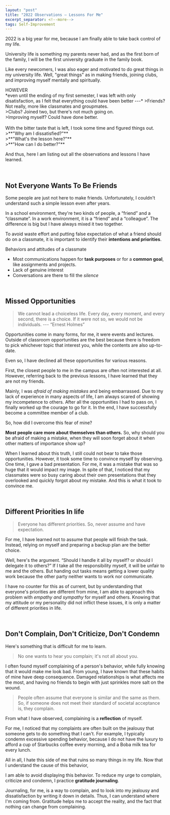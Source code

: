 ```yaml
---
layout: "post"
title: "2022 Observations — Lessons For Me"
excerpt_separator: <!--more-->
tags: Self-Improvement
---
```



<summary> 2022 is a big year for me, because I am finally able to take back control of my life. </summary> <!--more-->

University life is something my parents never had, and as the first born of the family, I will be the first university graduate in the family book. 

Like every newcomers, I was also eager and motivated to do great things in my university life. Well, "great things" as in making friends, joining clubs, and improving myself mentally and spiritually. 

<div class="dropcaps"> HOWEVER </div>
*even until the ending of my first semester, I was left with only disatisfaction, as I felt that everything could have been better ---* 
>Friends? Not really, more like classmates and groupmates. <br>
>Clubs? Joined two, but there's not much going on. <br>
>Improving myself? Could have done better. <br>

<br>
With the bitter taste that is left, I took some time and figured things out. <br>
>**"Why am I dissatisfied?"** <br>
>**"What's the lesson here?"** <br>
>**"How can I do better?"** <br>

And thus, here I am listing out all the observations and lessons I have learned. 

<br>

## Not Everyone Wants To Be Friends
Some people are just not here to make friends. Unfortunately, I couldn't understand such a simple lesson even after years. 

In a school environment, they're two kinds of people, a “friend” and a “classmate”. In a work environment, it is a “friend” and a “colleague”. The difference is big but I have always mixed it two together.  

To avoid waste effort and putting false expectation of what a friend should do on a classmate, it is important to identify their **intentions and priorities**.

Behaviors and attitudes of a classmate
- Most communications happen for **task purposes** or for a **common goal**, like assignments and projects.
- Lack of genuine interest
- Conversations are there to fill the *silence*

<br>

## Missed Opportunities
>We cannot lead a choiceless life. Every day, every moment, and every second, there is a choice. If it were not so, we would not be individuals. --- “Ernest Holmes”

Opportunities come in many forms, for me, it were events and lectures. Outside of classroom opportunities are the best because there is freedom to pick whichever topic that interest you, while the contents are also up-to-date.  

Even so, I have declined all these opportunities for various reasons. 

First, the closest people to me in the campus are often not interested at all. However, referring back to the previous lessons, I have learned that they are not my friends. 

Mainly, I was *afraid of making mistakes* and being embarrassed. Due to my lack of experience in many aspects of life, I am always scared of showing my incompetence to others. After all the opportunities I had to pass on, I finally worked up the courage to go for it. In the end, I have successfully become a committee member of a club. 

So, how did I overcome this fear of mine? 
<br>

**Most people care more about themselves than others.** So, why should you be afraid of making a mistake, when they will soon forget about it when other matters of importance show up?

When I learned about this truth, I still could not bear to take those opportunities. However, it took some time to convince myself by observing. One time, I gave a bad presentation. For me, it was a mistake that was so huge that it would impact my image. In spite of that, I noticed that my classmates were so busy caring about their own presentations that they overlooked and quickly forgot about my mistake. And this is what it took to convince me.

<br>

## Different Priorities In life
>Everyone has different priorities. So, never assume and have expectation. 

For me, I have learned not to assume that people will finish the task. Instead, relying on myself and preparing a backup plan are the better choice.

Well, here's the argument.
“Should I handle it all by myself? or should I delegate it to others?”
If I take all the responsibility myself, it will be unfair to me and the others. But handing out tasks means getting a lower quality work because the other party neither wants to work nor communicate. 

I have no counter for this as of current, but by understanding that everyone's priorities are different from mine, I am able to approach this problem with *empathy and sympathy* for myself and others. Knowing that my attitude or my personality did not inflict these issues, it is only a matter of different priorities in life.

<br>

## Don't Complain, Don't Criticize, Don't Condemn
Here's something that is difficult for me to learn.

>No one wants to hear you complain; it's not all about you.

I often found myself complaining of a person's behavior, while fully knowing that it would make me look bad. From young, I have known that these habits of mine have deep consequence. Damaged relationships is what affects me the most, and having no friends to begin with just sprinkles more salt on the wound. 

>People often assume that everyone is similar and the same as them. So, if someone does not meet their standard of societal acceptance is, they complain.

From what I have observed, complaining is a **reflection** of myself. 

For me, I noticed that my complaints are often built on the jealousy that someone gets to do something that I can't. For example, I typically condemn excessive spending behavior, because I do not have the luxury to afford a cup of Starbucks coffee every morning, and a Boba milk tea for every lunch.

All in all, I hate this side of me that ruins so many things in my life. Now that I understand the cause of this behavior,

I am able to avoid displaying this behavior. To reduce my urge to complain, criticize and condemn, I practice **gratitude journaling**. 

Journaling, for me, is a way to complain, and to look into my jealousy and dissatisfaction by writing it down in details. Thus, I can understand where I'm coming from. Gratitude helps me to accept the reality, and the fact that nothing can change from complaining. 

